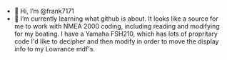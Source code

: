 - 👋 Hi, I’m @frank7171
- 🌱 I’m currently learning what github is about. It looks like a source for me to work with NMEA 2000 coding, including reading and modifying for my boating. I have a Yamaha FSH210, which has lots of propritary code I'd like to decipher and then modify in order to move the display info to my Lowrance mdf's.


<!---
frank7171/frank7171 is a ✨ special ✨ repository because its `README.md` (this file) appears on your GitHub profile.
You can click the Preview link to take a look at your changes.
--->
